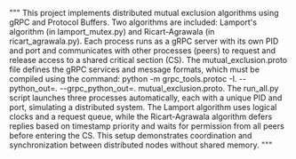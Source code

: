 """
This project implements distributed mutual exclusion algorithms using gRPC and Protocol Buffers. Two algorithms are included: Lamport's algorithm (in lamport_mutex.py) and Ricart-Agrawala (in ricart_agrawala.py). Each process runs as a gRPC server with its own PID and port and communicates with other processes (peers) to request and release access to a shared critical section (CS). The mutual_exclusion.proto file defines the gRPC services and message formats, which must be compiled using the command: python -m grpc_tools.protoc -I. --python_out=. --grpc_python_out=. mutual_exclusion.proto. The run_all.py script launches three processes automatically, each with a unique PID and port, simulating a distributed system. The Lamport algorithm uses logical clocks and a request queue, while the Ricart-Agrawala algorithm defers replies based on timestamp priority and waits for permission from all peers before entering the CS. This setup demonstrates coordination and synchronization between distributed nodes without shared memory.
"""
